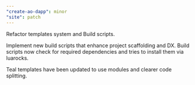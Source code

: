 ```yaml
---
"create-ao-dapp": minor
"site": patch
---
```


Refactor templates system and Build scripts.

Implement new build scripts that enhance project scaffolding and DX.
Build scripts now check for required dependencies and tries to install them via luarocks.

Teal templates have been updated to use modules and clearer code splitting.

